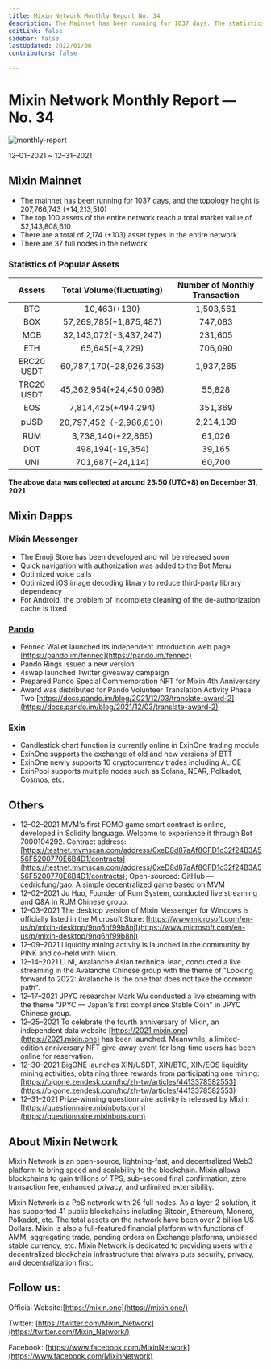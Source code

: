 ```yaml
---
title: Mixin Network Monthly Report No. 34
description: The Mainnet has been running for 1037 days. The statistics of popular assets are listed. Ecosystem development, with Mixin Messenger, Pando, exin and other AMA crypto events. To celebrate the fourth anniversary of Mixin, an independent data website has been launched.
editLink: false
sidebar: false
lastUpdated: 2022/01/06
contributors: false

---
```


# Mixin Network Monthly Report — No. 34

![monthly-report](./monthly-34.jpeg)

12–01–2021 ~ 12–31–2021

## Mixin Mainnet

- The mainnet has been running for 1037 days, and the topology height is 207,766,743 (+14,213,510)
- The top 100 assets of the entire network reach a total market value of $2,143,808,610
- There are a total of 2,174 (+103) asset types in the entire network
- There are 37 full nodes in the network


### Statistics of Popular Assets

| Assets     | Total Volume(fluctuating) | Number of Monthly Transaction |
|:----------:|:-------------------------:|:-----------------------------:|
| BTC        | 10,463(+130)            | 1,503,561 |
| BOX        | 57,269,785(+1,875,487)  | 747,083   |
| MOB        | 32,143,072(-3,437,247)  | 231,605   |
| ETH        | 65,645(+4,229)          | 706,090   |
| ERC20 USDT | 60,787,170(-28,926,353) | 1,937,265 |
| TRC20 USDT | 45,362,954(+24,450,098) | 55,828    |
| EOS        | 7,814,425(+494,294)     | 351,369   |
| pUSD       | 20,797,452（-2,986,810）  | 2,214,109 |
| RUM        | 3,738,140(+22,865)      | 61,026    |
| DOT        | 498,194(-19,354)        | 39,165    |
| UNI        | 701,687(+24,114)        | 60,700    |

  **The above data was collected at around 23:50 (UTC+8) on December 31, 2021**

## Mixin Dapps

### Mixin Messenger

- The Emoji Store has been developed and will be released soon
- Quick navigation with authorization was added to the Bot Menu
- Optimized voice calls
- Optimized iOS image decoding library to reduce third-party library dependency
- For Android, the problem of incomplete cleaning of the de-authorization cache is fixed

### [Pando](https://pando.im/)

- Fennec Wallet launched its independent introduction web page [https://pando.im/fennec](https://pando.im/fennec)
- Pando Rings issued a new version
- 4swap launched Twitter giveaway campaign
- Prepared Pando Special Commemoration NFT for Mixin 4th Anniversary
- Award was distributed for Pando Volunteer Translation Activity Phase Two [https://docs.pando.im/blog/2021/12/03/translate-award-2](https://docs.pando.im/blog/2021/12/03/translate-award-2)

### Exin

- Candlestick chart function is currently online in ExinOne trading module
- ExinOne supports the exchange of old and new versions of BTT
- ExinOne newly supports 10 cryptocurrency trades including ALICE
- ExinPool supports multiple nodes such as Solana, NEAR, Polkadot, Cosmos, etc.

## Others

- 12–02–2021
  MVM's first FOMO game smart contract is online, developed in Solidity language. Welcome to experience it through Bot 7000104292. Contract address: [https://testnet.mvmscan.com/address/0xeD8d87aAf8CFD1c32f24B3A556F5200770E6B4D1/contracts](https://testnet.mvmscan.com/address/0xeD8d87aAf8CFD1c32f24B3A556F5200770E6B4D1/contracts); Open-sourced: GitHub — cedricfung/gao: A simple decentralized game based on MVM
- 12–02–2021
  Ju Huo, Founder of Rum System, conducted live streaming and Q&A in RUM Chinese group.
- 12–03–2021
  The desktop version of Mixin Messenger for Windows is officially listed in the Microsoft Store: [https://www.microsoft.com/en-us/p/mixin-desktop/9nq6hf99b8nj](https://www.microsoft.com/en-us/p/mixin-desktop/9nq6hf99b8nj)
- 12–09–2021
  Liquidity mining activity is launched in the community by PINK and co-held with Mixin.
- 12–14–2021
  Li Ni, Avalanche Asian technical lead, conducted a live streaming in the Avalanche Chinese group with the theme of "Looking forward to 2022: Avalanche is the one that does not take the common path".
- 12–17–2021
  JPYC researcher Mark Wu conducted a live streaming with the theme "JPYC — Japan's first compliance Stable Coin" in JPYC Chinese group.
- 12–25–2021
  To celebrate the fourth anniversary of Mixin, an independent data website [https://2021.mixin.one](https://2021.mixin.one) has been launched. Meanwhile, a limited-edition anniversary NFT give-away event for long-time users has been online for reservation.
- 12–30–2021
  BigONE launches XIN/USDT, XIN/BTC, XIN/EOS liquidity mining activities, obtaining three rewards from participating one mining: [https://bigone.zendesk.com/hc/zh-tw/articles/4413378582553](https://bigone.zendesk.com/hc/zh-tw/articles/4413378582553)
- 12–31–2021
  Prize-winning questionnaire activity is released by Mixin: [https://questionnaire.mixinbots.com](https://questionnaire.mixinbots.com)

## About Mixin Network

Mixin Network is an open-source, lightning-fast, and decentralized Web3 platform to bring speed and scalability to the blockchain. Mixin allows blockchains to gain trillions of TPS, sub-second final confirmation, zero transaction fee, enhanced privacy, and unlimited extensibility.

Mixin Network is a PoS network with 26 full nodes. As a layer-2 solution, it has supported 41 public blockchains including Bitcoin, Ethereum, Monero, Polkadot, etc. The total assets on the network have been over 2 billion US Dollars. Mixin is also a full-featured financial platform with functions of AMM, aggregating trade, pending orders on Exchange platforms, unbiased stable currency, etc. Mixin Network is dedicated to providing users with a decentralized blockchain infrastructure that always puts security, privacy, and decentralization first.

## Follow us:

Official Website:[https://mixin.one](https://mixin.one/)

Twitter: [https://twitter.com/Mixin_Network](https://twitter.com/Mixin_Network/)

Facebook: [https://www.facebook.com/MixinNetwork](https://www.facebook.com/MixinNetwork)
